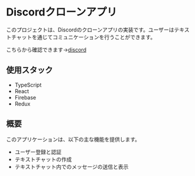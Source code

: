 # Discordクローンアプリ
このプロジェクトは、Discordのクローンアプリの実装です。ユーザーはテキストチャットを通じてコミュニケーションを行うことができます。
  
こちらから確認できます→[discord](https://discord-a05b0.web.app/)

## 使用スタック
- TypeScript
- React
- Firebase
- Redux

## 概要
このアプリケーションは、以下の主な機能を提供します。

- ユーザー登録と認証
- テキストチャットの作成
- テキストチャット内でのメッセージの送信と表示
